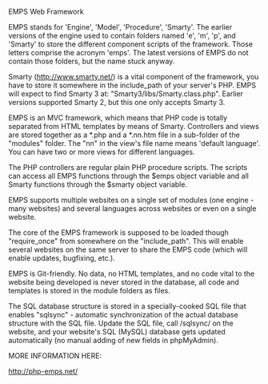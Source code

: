 EMPS Web Framework

EMPS stands for 'Engine', 'Model', 'Procedure', 'Smarty'. The earlier versions of the engine used to contain folders named 'e', 'm', 'p', and 'Smarty' to store the different component scripts of the framework. Those letters comprise the acronym 'emps'. The latest versions of EMPS do not contain those folders, but the name stuck anyway.

Smarty (http://www.smarty.net/) is a vital component of the framework, you have to store it somewhere in the include_path of your server's PHP. EMPS will expect to find Smarty 3 at: "Smarty3/libs/Smarty.class.php". Earlier versions supported Smarty 2, but this one only accepts Smarty 3.

EMPS is an MVC framework, which means that PHP code is totally separated from HTML templates by means of Smarty. Controllers and views are stored together as a *.php and a *.nn.htm file in a sub-folder of the "modules" folder. The "nn" in the view's file name means 'default language'. You can have two or more views for different languages.

The PHP controllers are regular plain PHP procedure scripts. The scripts can access all EMPS functions through the $emps object variable and all Smarty functions through the $smarty object variable.

EMPS supports multiple websites on a single set of modules (one engine - many websites) and several languages across websites or even on a single website.

The core of the EMPS framework is supposed to be loaded though "require_once" from somewhere on the "include_path". This will enable several websites on the same server to share the EMPS code (which will enable updates, bugfixing, etc.).

EMPS is Git-friendly. No data, no HTML templates, and no code vital to the website being developed is never stored in the database, all code and templates is stored in the module folders as files.

The SQL database structure is stored in a specially-cooked SQL file that enables "sqlsync" - automatic synchronization of the actual database structure with the SQL file. Update the SQL file, call /sqlsync/ on the website, and your website's SQL (MySQL) database gets updated automatically (no manual adding of new fields in phpMyAdmin).

MORE INFORMATION HERE:

http://php-emps.net/

